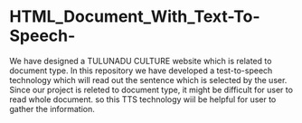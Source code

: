 # HTML_Document_With_Text-To-Speech-
We have designed a TULUNADU CULTURE website which is related to document type. In this repository we have developed a test-to-speech technology which will read out the sentence which is selected by the user. Since our project is releted to document type, it might be difficult for user to read whole document. so this TTS technology wiil be helpful for user to gather the information.
